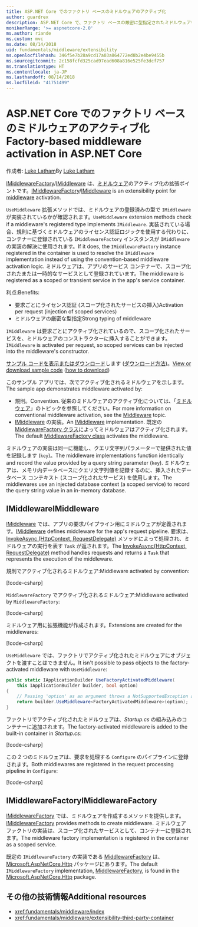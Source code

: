 ```yaml
---
title: ASP.NET Core でのファクトリ ベースのミドルウェアのアクティブ化
author: guardrex
description: ASP.NET Core で、ファクトリ ベースの厳密に型指定されたミドルウェアをアクティブ化する方法を説明します。
monikerRange: '>= aspnetcore-2.0'
ms.author: riande
ms.custom: mvc
ms.date: 08/14/2018
uid: fundamentals/middleware/extensibility
ms.openlocfilehash: 346f5e7b28a9cd17a03a864772ed8b2e4be9455b
ms.sourcegitcommit: 2c158fcfd325cad97ead608a816e525fe3dcf757
ms.translationtype: HT
ms.contentlocale: ja-JP
ms.lasthandoff: 08/14/2018
ms.locfileid: "41751499"
---
```

# <a name="factory-based-middleware-activation-in-aspnet-core"></a><span data-ttu-id="c2393-103">ASP.NET Core でのファクトリ ベースのミドルウェアのアクティブ化</span><span class="sxs-lookup"><span data-stu-id="c2393-103">Factory-based middleware activation in ASP.NET Core</span></span>

<span data-ttu-id="c2393-104">作成者: [Luke Latham](https://github.com/guardrex)</span><span class="sxs-lookup"><span data-stu-id="c2393-104">By [Luke Latham](https://github.com/guardrex)</span></span>

<span data-ttu-id="c2393-105">[IMiddlewareFactory](/dotnet/api/microsoft.aspnetcore.http.imiddlewarefactory)/[IMiddleware](/dotnet/api/microsoft.aspnetcore.http.imiddleware) は、[ミドルウェア](xref:fundamentals/middleware/index)のアクティブ化の拡張ポイントです。</span><span class="sxs-lookup"><span data-stu-id="c2393-105">[IMiddlewareFactory](/dotnet/api/microsoft.aspnetcore.http.imiddlewarefactory)/[IMiddleware](/dotnet/api/microsoft.aspnetcore.http.imiddleware) is an extensibility point for [middleware](xref:fundamentals/middleware/index) activation.</span></span>

<span data-ttu-id="c2393-106">`UseMiddleware` 拡張メソッドでは、ミドルウェアの登録済みの型で `IMiddleware` が実装されているかが確認されます。</span><span class="sxs-lookup"><span data-stu-id="c2393-106">`UseMiddleware` extension methods check if a middleware's registered type implements `IMiddleware`.</span></span> <span data-ttu-id="c2393-107">実装されている場合、規則に基づくミドルウェアのライセンス認証ロジックを使用する代わりに、コンテナーに登録されている `IMiddlewareFactory` インスタンスが `IMiddleware` の実装の解決に使用されます。</span><span class="sxs-lookup"><span data-stu-id="c2393-107">If it does, the `IMiddlewareFactory` instance registered in the container is used to resolve the `IMiddleware` implementation instead of using the convention-based middleware activation logic.</span></span> <span data-ttu-id="c2393-108">ミドルウェアは、アプリのサービス コンテナーで、スコープ化されたまたは一時的なサービスとして登録されています。</span><span class="sxs-lookup"><span data-stu-id="c2393-108">The middleware is registered as a scoped or transient service in the app's service container.</span></span>

<span data-ttu-id="c2393-109">利点:</span><span class="sxs-lookup"><span data-stu-id="c2393-109">Benefits:</span></span>

* <span data-ttu-id="c2393-110">要求ごとにライセンス認証 (スコープ化されたサービスの挿入)</span><span class="sxs-lookup"><span data-stu-id="c2393-110">Activation per request (injection of scoped services)</span></span>
* <span data-ttu-id="c2393-111">ミドルウェアの厳密な型指定</span><span class="sxs-lookup"><span data-stu-id="c2393-111">Strong typing of middleware</span></span>

<span data-ttu-id="c2393-112">`IMiddleware` は要求ごとにアクティブ化されているので、スコープ化されたサービスを、ミドルウェアのコンストラクターに挿入することができます。</span><span class="sxs-lookup"><span data-stu-id="c2393-112">`IMiddleware` is activated per request, so scoped services can be injected into the middleware's constructor.</span></span>

<span data-ttu-id="c2393-113">[サンプル コードを表示またはダウンロード](https://github.com/aspnet/Docs/tree/master/aspnetcore/fundamentals/middleware/extensibility/sample)します ([ダウンロード方法](xref:tutorials/index#how-to-download-a-sample))。</span><span class="sxs-lookup"><span data-stu-id="c2393-113">[View or download sample code](https://github.com/aspnet/Docs/tree/master/aspnetcore/fundamentals/middleware/extensibility/sample) ([how to download](xref:tutorials/index#how-to-download-a-sample))</span></span>

<span data-ttu-id="c2393-114">このサンプル アプリでは、次でアクティブ化されるミドルウェアを示します。</span><span class="sxs-lookup"><span data-stu-id="c2393-114">The sample app demonstrates middleware activated by:</span></span>

* <span data-ttu-id="c2393-115">規則。</span><span class="sxs-lookup"><span data-stu-id="c2393-115">Convention.</span></span> <span data-ttu-id="c2393-116">従来のミドルウェアのアクティブ化については、「[ミドルウェア](xref:fundamentals/middleware/index)」のトピックを参照してください。</span><span class="sxs-lookup"><span data-stu-id="c2393-116">For more information on conventional middleware activation, see the [Middleware](xref:fundamentals/middleware/index) topic.</span></span>
* <span data-ttu-id="c2393-117">[IMiddleware](/dotnet/api/microsoft.aspnetcore.http.imiddleware) の実装。</span><span class="sxs-lookup"><span data-stu-id="c2393-117">An [IMiddleware](/dotnet/api/microsoft.aspnetcore.http.imiddleware) implementation.</span></span> <span data-ttu-id="c2393-118">既定の [MiddlewareFactory クラス](/dotnet/api/microsoft.aspnetcore.http.middlewarefactory)によってミドルウェアはアクティブ化されます。</span><span class="sxs-lookup"><span data-stu-id="c2393-118">The default [MiddlewareFactory class](/dotnet/api/microsoft.aspnetcore.http.middlewarefactory) activates the middleware.</span></span>

<span data-ttu-id="c2393-119">ミドルウェアの実装は同一に機能し、クエリ文字列パラメーターで提供された値を記録します (`key`)。</span><span class="sxs-lookup"><span data-stu-id="c2393-119">The middleware implementations function identically and record the value provided by a query string parameter (`key`).</span></span> <span data-ttu-id="c2393-120">ミドルウェアは、メモリ内データベースにクエリ文字列値を記録するのに、挿入されたデータベース コンテキスト (スコープ化されたサービス) を使用します。</span><span class="sxs-lookup"><span data-stu-id="c2393-120">The middlewares use an injected database context (a scoped service) to record the query string value in an in-memory database.</span></span>

## <a name="imiddleware"></a><span data-ttu-id="c2393-121">IMiddleware</span><span class="sxs-lookup"><span data-stu-id="c2393-121">IMiddleware</span></span>

<span data-ttu-id="c2393-122">[IMiddleware](/dotnet/api/microsoft.aspnetcore.http.imiddleware) では、アプリの要求パイプライン用にミドルウェアが定義されます。</span><span class="sxs-lookup"><span data-stu-id="c2393-122">[IMiddleware](/dotnet/api/microsoft.aspnetcore.http.imiddleware) defines middleware for the app's request pipeline.</span></span> <span data-ttu-id="c2393-123">要求は、[InvokeAsync (HttpContext, RequestDelegate)](/dotnet/api/microsoft.aspnetcore.http.imiddleware.invokeasync#Microsoft_AspNetCore_Http_IMiddleware_InvokeAsync_Microsoft_AspNetCore_Http_HttpContext_Microsoft_AspNetCore_Http_RequestDelegate_) メソッドによって処理され、ミドルウェアの実行を表す `Task` が返されます。</span><span class="sxs-lookup"><span data-stu-id="c2393-123">The [InvokeAsync(HttpContext, RequestDelegate)](/dotnet/api/microsoft.aspnetcore.http.imiddleware.invokeasync#Microsoft_AspNetCore_Http_IMiddleware_InvokeAsync_Microsoft_AspNetCore_Http_HttpContext_Microsoft_AspNetCore_Http_RequestDelegate_) method handles requests and returns a `Task` that represents the execution of the middleware.</span></span>

<span data-ttu-id="c2393-124">規則でアクティブ化されるミドルウェア:</span><span class="sxs-lookup"><span data-stu-id="c2393-124">Middleware activated by convention:</span></span>

[!code-csharp[](extensibility/sample/Middleware/ConventionalMiddleware.cs?name=snippet1)]

<span data-ttu-id="c2393-125">`MiddlewareFactory` でアクティブ化されるミドルウェア:</span><span class="sxs-lookup"><span data-stu-id="c2393-125">Middleware activated by `MiddlewareFactory`:</span></span>

[!code-csharp[](extensibility/sample/Middleware/FactoryActivatedMiddleware.cs?name=snippet1)]

<span data-ttu-id="c2393-126">ミドルウェア用に拡張機能が作成されます。</span><span class="sxs-lookup"><span data-stu-id="c2393-126">Extensions are created for the middlewares:</span></span>

[!code-csharp[](extensibility/sample/Middleware/MiddlewareExtensions.cs?name=snippet1)]

<span data-ttu-id="c2393-127">`UseMiddleware` では、ファクトリでアクティブ化されたミドルウェアにオブジェクトを渡すことはできません。</span><span class="sxs-lookup"><span data-stu-id="c2393-127">It isn't possible to pass objects to the factory-activated middleware with `UseMiddleware`:</span></span>

```csharp
public static IApplicationBuilder UseFactoryActivatedMiddleware(
    this IApplicationBuilder builder, bool option)
{
    // Passing 'option' as an argument throws a NotSupportedException at runtime.
    return builder.UseMiddleware<FactoryActivatedMiddleware>(option);
}
```

<span data-ttu-id="c2393-128">ファクトリでアクティブ化されたミドルウェアは、*Startup.cs* の組み込みのコンテナーに追加されます。</span><span class="sxs-lookup"><span data-stu-id="c2393-128">The factory-activated middleware is added to the built-in container in *Startup.cs*:</span></span>

[!code-csharp[](extensibility/sample/Startup.cs?name=snippet1&highlight=12)]

<span data-ttu-id="c2393-129">この 2 つのミドルウェアは、要求を処理する `Configure` のパイプラインに登録されます。</span><span class="sxs-lookup"><span data-stu-id="c2393-129">Both middlewares are registered in the request processing pipeline in `Configure`:</span></span>

[!code-csharp[](extensibility/sample/Startup.cs?name=snippet2&highlight=14-15)]

## <a name="imiddlewarefactory"></a><span data-ttu-id="c2393-130">IMiddlewareFactory</span><span class="sxs-lookup"><span data-stu-id="c2393-130">IMiddlewareFactory</span></span>

<span data-ttu-id="c2393-131">[IMiddlewareFactory](/dotnet/api/microsoft.aspnetcore.http.imiddlewarefactory) では、ミドルウェアを作成するメソッドを提供します。</span><span class="sxs-lookup"><span data-stu-id="c2393-131">[IMiddlewareFactory](/dotnet/api/microsoft.aspnetcore.http.imiddlewarefactory) provides methods to create middleware.</span></span> <span data-ttu-id="c2393-132">ミドルウェア ファクトリの実装は、スコープ化されたサービスとして、コンテナーに登録されます。</span><span class="sxs-lookup"><span data-stu-id="c2393-132">The middleware factory implementation is registered in the container as a scoped service.</span></span>

<span data-ttu-id="c2393-133">既定の `IMiddlewareFactory` の実装である [MiddlewareFactory](/dotnet/api/microsoft.aspnetcore.http.middlewarefactory) は、[Microsoft.AspNetCore.Http](https://www.nuget.org/packages/Microsoft.AspNetCore.Http/) パッケージにあります。</span><span class="sxs-lookup"><span data-stu-id="c2393-133">The default `IMiddlewareFactory` implementation, [MiddlewareFactory](/dotnet/api/microsoft.aspnetcore.http.middlewarefactory), is found in the [Microsoft.AspNetCore.Http](https://www.nuget.org/packages/Microsoft.AspNetCore.Http/) package.</span></span>

## <a name="additional-resources"></a><span data-ttu-id="c2393-134">その他の技術情報</span><span class="sxs-lookup"><span data-stu-id="c2393-134">Additional resources</span></span>

* <xref:fundamentals/middleware/index>
* <xref:fundamentals/middleware/extensibility-third-party-container>
